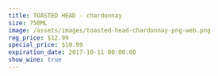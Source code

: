 ```yaml
---
title: TOASTED HEAD - chardonnay
size: 750ML
image: /assets/images/toasted-head-chardonnay-png-web.png
reg_price: $12.99
special_price: $10.99
expiration_date: 2017-10-11 00:00:00
show_wine: true
---
```



